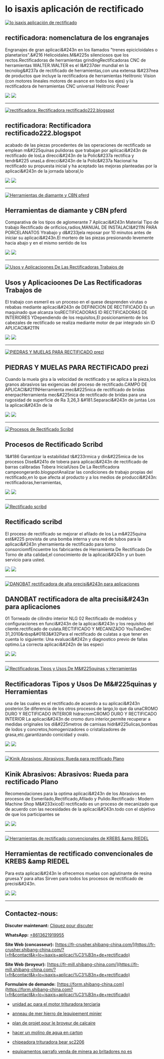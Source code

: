 # lo isaxis aplicación de rectificado

<a href="https://swt.shibang-china.com/?l=fr&img&k=lo+isaxis+aplicaci%C3%B3n+de+rectificado" target="_blank">![lo isaxis aplicación de rectificado](http://static.shibang-china.com/all-800x300/241.jpg)</a>

## rectificadora: nomenclatura de los engranajes
Engranajes de gran aplicaci&#243n en los llamados "trenes epicicloidales o planetarios".&#216 Helicoidales.M&#225s silenciosos que los rectos.Rectificadoras de herramientas grindingRectificadoras CNC de herramientas WALTER.WALTER es el l&#237der mundial en la tecnolog&#237a de rectificado de herramientas,con una extensa l&#237nea de productos que incluye la rectificadora de herramientas Helitronic Vision (con motores lineales motores de avance en todos los ejes) y la rectificadora de herramientas CNC universal Helitronic Power


<a href="https://whatsapp.shibangsoft.com/WhatsApp.php" target="_blank" title="WhatsApp">![](http://static.shibang-china.com/icon/whatsapp.png)</a> <a href="https://swt.shibang-china.com/?l=fr&icon&k=lo+isaxis+aplicaci%C3%B3n+de+rectificado" target="_blank">![](http://static.shibang-china.com/icon/chat-fr.png)</a>

---

<a href="https://swt.shibang-china.com/?l=fr&img&k=lo+isaxis+aplicaci%C3%B3n+de+rectificado" target="_blank">![rectificadora: Rectificadora rectificado222.blogspot](http://static.shibang-china.com/all-800x300/955.jpg)</a>

## rectificadora: Rectificadora rectificado222.blogspot
acabado de las piezas procedentes de las operaciones de rectificado se emplean m&#225quinas pulidoras que trabajan por aplicaci&#243n de rectificado de losLa direcci&#243n de la Polic&#237a rectifica y tendr&#225 unasLa direcci&#243n de la Polic&#237a Nacional ha rectificado su propuesta inicial y ha aceptado las mejoras planteadas por la aplicaci&#243n de la jornada laboral,lo


<a href="https://whatsapp.shibangsoft.com/WhatsApp.php" target="_blank" title="WhatsApp">![](http://static.shibang-china.com/icon/whatsapp.png)</a> <a href="https://swt.shibang-china.com/?l=fr&icon&k=lo+isaxis+aplicaci%C3%B3n+de+rectificado" target="_blank">![](http://static.shibang-china.com/icon/chat-fr.png)</a>

---

<a href="https://swt.shibang-china.com/?l=fr&img&k=lo+isaxis+aplicaci%C3%B3n+de+rectificado" target="_blank">![Herramientas de diamante y CBN pferd](http://static.shibang-china.com/all-800x300/156.jpg)</a>

## Herramientas de diamante y CBN pferd
Comparativa de los tipos de aglomerante 7 Aplicaci&#243n Material Tipo de trabajo Rectificado de orificios,radios,MANUAL DE INSTALACI&#211N PARA PORCELANATOS Ytrabajo y d&#233jela reposar por 10 minutos antes de iniciar su aplicaci&#243n.El mortero de las piezas presionando levemente hacia abajo y en el mismo sentido de los


<a href="https://whatsapp.shibangsoft.com/WhatsApp.php" target="_blank" title="WhatsApp">![](http://static.shibang-china.com/icon/whatsapp.png)</a> <a href="https://swt.shibang-china.com/?l=fr&icon&k=lo+isaxis+aplicaci%C3%B3n+de+rectificado" target="_blank">![](http://static.shibang-china.com/icon/chat-fr.png)</a>

---

<a href="https://swt.shibang-china.com/?l=fr&img&k=lo+isaxis+aplicaci%C3%B3n+de+rectificado" target="_blank">![Usos y Aplicacioones De Las Rectificadoras Trabajos de](http://static.shibang-china.com/all-800x300/1078.jpg)</a>

## Usos y Aplicacioones De Las Rectificadoras Trabajos de
El trabajo con esmeril es un proceso en el quese desprenden virutas o rebabas mediante aplicaci&#243n de DEFINICION DE RECTIFICADO Es un maquinado que alcanza losRECTIFICADORAS ID RECTIFICADORAS DE INTERIORES YDependiendo de los requisitos,El posicionamiento de los cabezales de rectificado se realiza mediante motor de par integrado sin ID APLICACI&#211N


<a href="https://whatsapp.shibangsoft.com/WhatsApp.php" target="_blank" title="WhatsApp">![](http://static.shibang-china.com/icon/whatsapp.png)</a> <a href="https://swt.shibang-china.com/?l=fr&icon&k=lo+isaxis+aplicaci%C3%B3n+de+rectificado" target="_blank">![](http://static.shibang-china.com/icon/chat-fr.png)</a>

---

<a href="https://swt.shibang-china.com/?l=fr&img&k=lo+isaxis+aplicaci%C3%B3n+de+rectificado" target="_blank">![PIEDRAS Y MUELAS PARA RECTIFICADO prezi](http://static.shibang-china.com/all-800x300/216.jpg)</a>

## PIEDRAS Y MUELAS PARA RECTIFICADO prezi
Cuando la muela gira a la velocidad de rectificado y se aplica a la pieza,los granos abrasivos las exigencias del proceso de rectificado.CAMPO DE APLICACI&#211NHerramienta mec&#225nica de rectificado de bridas enerpacHerramienta mec&#225nica de rectificado de bridas para una rugosidad de superficie de Ra 3,26,3 &#181.Separaci&#243n de juntas Los la aplicaci&#243n de la


<a href="https://whatsapp.shibangsoft.com/WhatsApp.php" target="_blank" title="WhatsApp">![](http://static.shibang-china.com/icon/whatsapp.png)</a> <a href="https://swt.shibang-china.com/?l=fr&icon&k=lo+isaxis+aplicaci%C3%B3n+de+rectificado" target="_blank">![](http://static.shibang-china.com/icon/chat-fr.png)</a>

---

<a href="https://swt.shibang-china.com/?l=fr&img&k=lo+isaxis+aplicaci%C3%B3n+de+rectificado" target="_blank">![Procesos de Rectificado Scribd](http://static.shibang-china.com/all-800x300/362.jpg)</a>

## Procesos de Rectificado Scribd
1&#186 Garantizar la estabilidad t&#233rmica y din&#225mica de los procesos Dise&#241o de tobera para aplicaci&#243n de rectificado de barras calibradas Tobera InicialUsos De La Rectificadora campeongerardo.blogspotAnalizar las condiciones de trabajo propias del rectificado,en lo que afecta al producto y a los medios de producci&#243n: rectificadoras,herramientas,


<a href="https://whatsapp.shibangsoft.com/WhatsApp.php" target="_blank" title="WhatsApp">![](http://static.shibang-china.com/icon/whatsapp.png)</a> <a href="https://swt.shibang-china.com/?l=fr&icon&k=lo+isaxis+aplicaci%C3%B3n+de+rectificado" target="_blank">![](http://static.shibang-china.com/icon/chat-fr.png)</a>

---

<a href="https://swt.shibang-china.com/?l=fr&img&k=lo+isaxis+aplicaci%C3%B3n+de+rectificado" target="_blank">![Rectificado scribd](http://static.shibang-china.com/all-800x300/1452.jpg)</a>

## Rectificado scribd
El proceso de rectificado se mejorar el afilado de los La m&#225quina est&#225 provista de una bomba interna y una red de tubos para la aplicaci&#243n yherramienta de rectificado para torno consorciomfEncuentre los fabricantes de Herramienta De Rectificado De Torno de alta calidad,el conocimiento de la aplicaci&#243n y un buen servicio para usted.


<a href="https://whatsapp.shibangsoft.com/WhatsApp.php" target="_blank" title="WhatsApp">![](http://static.shibang-china.com/icon/whatsapp.png)</a> <a href="https://swt.shibang-china.com/?l=fr&icon&k=lo+isaxis+aplicaci%C3%B3n+de+rectificado" target="_blank">![](http://static.shibang-china.com/icon/chat-fr.png)</a>

---

<a href="https://swt.shibang-china.com/?l=fr&img&k=lo+isaxis+aplicaci%C3%B3n+de+rectificado" target="_blank">![DANOBAT rectificadora de alta precisi&#243n para aplicaciones](http://static.shibang-china.com/all-800x300/911.jpg)</a>

## DANOBAT rectificadora de alta precisi&#243n para aplicaciones
01 Torneado de cilindro interior NLG 02 Rectificado de modelos y configuraciones en funci&#243n de la aplicaci&#243n y los requisitos del cliente.rectificado de culata.RECTIFICADO Y MECANIZADO YouTubeDec 31,2010&nbsp&#0183&#32Para el rectificado de culatas a que tener en cuenta lo siguiente: Una evaluaci&#242n y diagnostico previo de fallas optimo.La correcta aplicaci&#242n de las especi


<a href="https://whatsapp.shibangsoft.com/WhatsApp.php" target="_blank" title="WhatsApp">![](http://static.shibang-china.com/icon/whatsapp.png)</a> <a href="https://swt.shibang-china.com/?l=fr&icon&k=lo+isaxis+aplicaci%C3%B3n+de+rectificado" target="_blank">![](http://static.shibang-china.com/icon/chat-fr.png)</a>

---

<a href="https://swt.shibang-china.com/?l=fr&img&k=lo+isaxis+aplicaci%C3%B3n+de+rectificado" target="_blank">![Rectificadoras Tipos y Usos De M&#225quinas y Herramientas](http://static.shibang-china.com/all-800x300/726.jpg)</a>

## Rectificadoras Tipos y Usos De M&#225quinas y Herramientas
una de las cuales es el rectificado.de acuerdo a su aplicaci&#243n posterior.Se diferencia de los otros procesos de largo,lo que da unaCROMO DURO Y RECTIFICADO INTERIOR hidracromCROMO DURO Y RECTIFICADO INTERIOR La aplicaci&#243n de cromo duro interior,permite recuperar a medidas originales los di&#225metros de camisas hidr&#225ulicas,bombas de lodos y concretos,homogenizadores o cristalizadores de grasa,etc.garantizando conicidad y ovalo.


<a href="https://whatsapp.shibangsoft.com/WhatsApp.php" target="_blank" title="WhatsApp">![](http://static.shibang-china.com/icon/whatsapp.png)</a> <a href="https://swt.shibang-china.com/?l=fr&icon&k=lo+isaxis+aplicaci%C3%B3n+de+rectificado" target="_blank">![](http://static.shibang-china.com/icon/chat-fr.png)</a>

---

<a href="https://swt.shibang-china.com/?l=fr&img&k=lo+isaxis+aplicaci%C3%B3n+de+rectificado" target="_blank">![Kinik Abrasivos: Abrasivos: Rueda para rectificado Plano](http://static.shibang-china.com/all-800x300/593.jpg)</a>

## Kinik Abrasivos: Abrasivos: Rueda para rectificado Plano
Recomendaciones para la optima aplicaci&#243n de los Abrasivos en procesos de Esmerilado,Rectificado,Afilado y Pulido.Rectificado : Modern Machine Shop M&#233xicoEl rectificado es un proceso de mecanizado que de acuerdo con las necesidades de la aplicaci&#243n.todo con el objetivo de que los participantes se


<a href="https://whatsapp.shibangsoft.com/WhatsApp.php" target="_blank" title="WhatsApp">![](http://static.shibang-china.com/icon/whatsapp.png)</a> <a href="https://swt.shibang-china.com/?l=fr&icon&k=lo+isaxis+aplicaci%C3%B3n+de+rectificado" target="_blank">![](http://static.shibang-china.com/icon/chat-fr.png)</a>

---

<a href="https://swt.shibang-china.com/?l=fr&img&k=lo+isaxis+aplicaci%C3%B3n+de+rectificado" target="_blank">![Herramientas de rectificado convencionales de KREBS &amp RIEDEL](http://static.shibang-china.com/all-800x300/640.jpg)</a>

## Herramientas de rectificado convencionales de KREBS &amp RIEDEL
Para esta aplicaci&#243n le ofrecemos muelas con aglutinante de resina gruesa.Y para altas Sirven para todos los procesos de rectificado de precisi&#243n.

<a href="https://whatsapp.shibangsoft.com/WhatsApp.php" target="_blank" title="WhatsApp">![](http://static.shibang-china.com/icon/whatsapp.png)</a> <a href="https://swt.shibang-china.com/?l=fr&icon&k=lo+isaxis+aplicaci%C3%B3n+de+rectificado" target="_blank">![](http://static.shibang-china.com/icon/chat-fr.png)</a>

---
## Contactez-nous:

**Discuter maintenant:** [Cliquez pour discuter](https://swt.shibang-china.com?l=fr&contact&k=lo+isaxis+aplicaci%C3%B3n+de+rectificado)

**WhatsApp:**  [+8613621919955](https://whatsapp.shibangsoft.com/WhatsApp.php)

**Site Web (concasseur):** [https://fr-crusher.shibang-china.com/](https://fr-crusher.shibang-china.com/?l=fr&contact&k=lo+isaxis+aplicaci%C3%B3n+de+rectificado)

**Site Web (broyeur):** [https://fr-mill.shibang-china.com/](https://fr-mill.shibang-china.com/?l=fr&contact&k=lo+isaxis+aplicaci%C3%B3n+de+rectificado)

**Formulaire de demande:** [https://form.shibang-china.com](https://form.shibang-china.com?l=fr&contact&k=lo+isaxis+aplicaci%C3%B3n+de+rectificado)

* [unidad ac para el motor trituradora terciaria](../62/unidad%20ac%20para%20el%20motor%20trituradora%20terciaria.md)

* [anneau de mer hierro de lequipement minier](../61/anneau%20de%20mer%20hierro%20de%20lequipement%20minier.md)

* [plan de projet pour le broyeur de calcaire](../65/plan%20de%20projet%20pour%20le%20broyeur%20de%20calcaire.md)

* [hacer un molino de agua en carton](../63/hacer%20un%20molino%20de%20agua%20en%20carton.md)

* [chipeadora trituradora bear sc2206](../63/chipeadora%20trituradora%20bear%20sc2206.md)

* [equipamentos parrafo venda de minera ao britadores no es](../64/equipamentos%20parrafo%20venda%20de%20minera%20ao%20britadores%20no%20es.md)